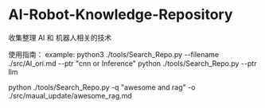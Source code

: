 # AI-Robot-Knowledge-Repository
收集整理 AI 和 机器人相关的技术

使用指南：
example: 
python3 ./tools/Search_Repo.py --filename ./src/AI_ori.md --ptr "cnn or Inference"
python  ./tools/Search_Repo.py --ptr llm

python ./tools/Search_Repo.py -q "awesome and rag" -o ./src/maual_update/awesome_rag.md
